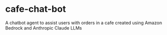 # cafe-chat-bot
A chatbot agent to assist users with orders in a cafe created using Amazon Bedrock and Anthropic Claude LLMs
